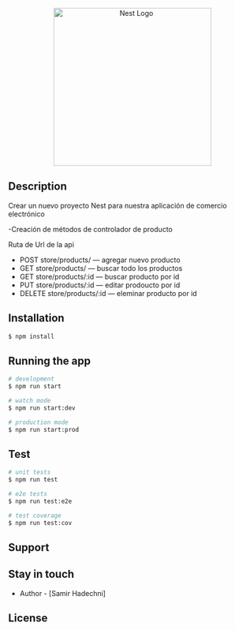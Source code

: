 <p align="center">
  <a href="http://nestjs.com/" target="blank"><img src="https://nestjs.com/img/logo_text.svg" width="320" alt="Nest Logo" /></a>
</p>

## Description

Crear un nuevo proyecto Nest para nuestra aplicación de comercio electrónico


-Creación de métodos de controlador de producto

Ruta de Url de la api

* POST store/products/ — agregar nuevo producto
* GET store/products/ — buscar todo los  productos
* GET store/products/:id — buscar producto por id
* PUT store/products/:id — editar prodoucto por id
* DELETE store/products/:id — eleminar producto por id

## Installation

```bash
$ npm install
```

## Running the app

```bash
# development
$ npm run start

# watch mode
$ npm run start:dev

# production mode
$ npm run start:prod
```

## Test

```bash
# unit tests
$ npm run test

# e2e tests
$ npm run test:e2e

# test coverage
$ npm run test:cov
```

## Support


## Stay in touch

- Author - [Samir Hadechni]


## License


